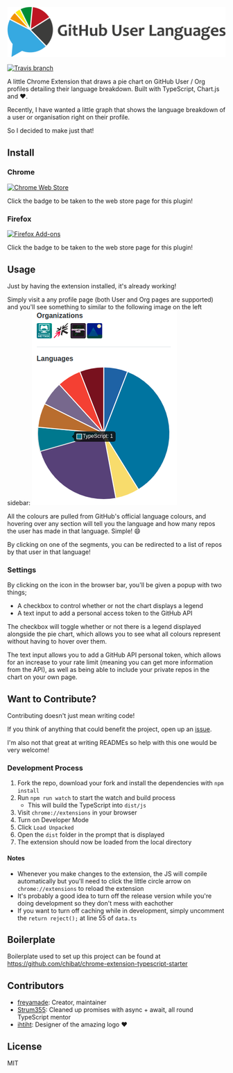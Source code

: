 ![GitHub User Languages Logo](./img/logotype_horizontal.png?raw=true)

[![Travis branch](https://img.shields.io/travis/freyamade/github-user-languages/master.svg?style=flat-square)](https://travis-ci.org/freyamade/github-user-languages)

A little Chrome Extension that draws a pie chart on GitHub User / Org profiles detailing their language breakdown. Built with TypeScript, Chart.js and :heart:.

Recently, I have wanted a little graph that shows the language breakdown of a user or organisation right on their profile.

So I decided to make just that!

## Install
### Chrome
[![Chrome Web Store](https://img.shields.io/chrome-web-store/v/kikdmnikeponomghepmfipgiijlmfhfl.svg?style=flat-square)](https://chrome.google.com/webstore/detail/github-user-languages/kikdmnikeponomghepmfipgiijlmfhfl)

Click the badge to be taken to the web store page for this plugin!

### Firefox
[![Firefox Add-ons](https://img.shields.io/amo/v/github-user-languages.svg?style=flat-square)](https://addons.mozilla.org/en-US/firefox/addon/github-user-languages/?src=search)

Click the badge to be taken to the web store page for this plugin!

## Usage
Just by having the extension installed, it's already working!

Simply visit a any profile page (both User and Org pages are supported) and you'll see something to similar to the following image on the left sidebar: ![github-user-languages demo](./img/demo.png)

All the colours are pulled from GitHub's official language colours, and hovering over any section will tell you the language and how many repos the user has made in that language. Simple! :smile:

By clicking on one of the segments, you can be redirected to a list of repos by that user in that language!

### Settings
By clicking on the icon in the browser bar, you'll be given a popup with two things;
- A checkbox to control whether or not the chart displays a legend
- A text input to add a personal access token to the GitHub API

The checkbox will toggle whether or not there is a legend displayed alongside the pie chart, which allows you to see what all colours represent without having to hover over them.

The text input allows you to add a GitHub API personal token, which allows for an increase to your rate limit (meaning you can get more information from the API), as well as being able to include your private repos in the chart on your own page.

## Want to Contribute?
Contributing doesn't just mean writing code!

If you think of anything that could benefit the project, open up an [issue](https://github.com/freyamade/github-user-languages/issues).

I'm also not that great at writing READMEs so help with this one would be very welcome!

### Development Process
1. Fork the repo, download your fork and install the dependencies with `npm install`
2. Run `npm run watch` to start the watch and build process
    - This will build the TypeScript into `dist/js`
3. Visit `chrome://extensions` in your browser
4. Turn on Developer Mode
5. Click `Load Unpacked`
6. Open the `dist` folder in the prompt that is displayed
7. The extension should now be loaded from the local directory

#### Notes
- Whenever you make changes to the extension, the JS will compile automatically but you'll need to click the little circle arrow on `chrome://extensions` to reload the extension
- It's probably a good idea to turn off the release version while you're doing development so they don't mess with eachother
- If you want to turn off caching while in development, simply uncomment the `return reject();` at line 55 of `data.ts`

## Boilerplate
Boilerplate used to set up this project can be found at https://github.com/chibat/chrome-extension-typescript-starter

## Contributors
- [freyamade](https://github.com/freyamade): Creator, maintainer
- [Strum355](https://github.com/strum355): Cleaned up promises with async + await, all round TypeScript mentor
- [ihtiht](https://github.com/ihtiht): Designer of the amazing logo :heart:

## License
MIT
